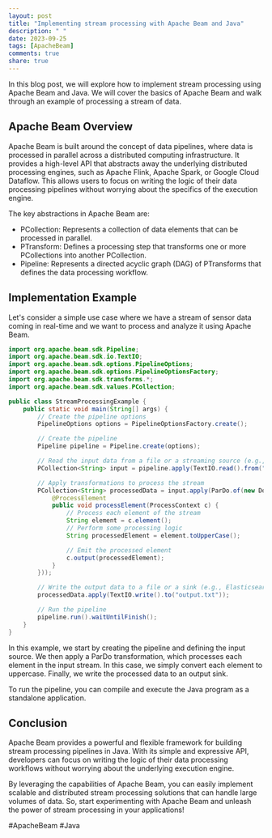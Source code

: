 ```yaml
---
layout: post
title: "Implementing stream processing with Apache Beam and Java"
description: " "
date: 2023-09-25
tags: [ApacheBeam]
comments: true
share: true
---
```


In this blog post, we will explore how to implement stream processing using Apache Beam and Java. We will cover the basics of Apache Beam and walk through an example of processing a stream of data.

## Apache Beam Overview

Apache Beam is built around the concept of data pipelines, where data is processed in parallel across a distributed computing infrastructure. It provides a high-level API that abstracts away the underlying distributed processing engines, such as Apache Flink, Apache Spark, or Google Cloud Dataflow. This allows users to focus on writing the logic of their data processing pipelines without worrying about the specifics of the execution engine.

The key abstractions in Apache Beam are:

- PCollection: Represents a collection of data elements that can be processed in parallel.
- PTransform: Defines a processing step that transforms one or more PCollections into another PCollection.
- Pipeline: Represents a directed acyclic graph (DAG) of PTransforms that defines the data processing workflow.

## Implementation Example

Let's consider a simple use case where we have a stream of sensor data coming in real-time and we want to process and analyze it using Apache Beam.

```java
import org.apache.beam.sdk.Pipeline;
import org.apache.beam.sdk.io.TextIO;
import org.apache.beam.sdk.options.PipelineOptions;
import org.apache.beam.sdk.options.PipelineOptionsFactory;
import org.apache.beam.sdk.transforms.*;
import org.apache.beam.sdk.values.PCollection;

public class StreamProcessingExample {
    public static void main(String[] args) {
        // Create the pipeline options
        PipelineOptions options = PipelineOptionsFactory.create();

        // Create the pipeline
        Pipeline pipeline = Pipeline.create(options);

        // Read the input data from a file or a streaming source (e.g., Apache Kafka)
        PCollection<String> input = pipeline.apply(TextIO.read().from("input.txt"));

        // Apply transformations to process the stream
        PCollection<String> processedData = input.apply(ParDo.of(new DoFn<String, String>() {
            @ProcessElement
            public void processElement(ProcessContext c) {
                // Process each element of the stream
                String element = c.element();
                // Perform some processing logic
                String processedElement = element.toUpperCase();

                // Emit the processed element
                c.output(processedElement);
            }
        }));

        // Write the output data to a file or a sink (e.g., Elasticsearch, BigQuery)
        processedData.apply(TextIO.write().to("output.txt"));

        // Run the pipeline
        pipeline.run().waitUntilFinish();
    }
}
```

In this example, we start by creating the pipeline and defining the input source. We then apply a ParDo transformation, which processes each element in the input stream. In this case, we simply convert each element to uppercase. Finally, we write the processed data to an output sink.

To run the pipeline, you can compile and execute the Java program as a standalone application.

## Conclusion

Apache Beam provides a powerful and flexible framework for building stream processing pipelines in Java. With its simple and expressive API, developers can focus on writing the logic of their data processing workflows without worrying about the underlying execution engine.

By leveraging the capabilities of Apache Beam, you can easily implement scalable and distributed stream processing solutions that can handle large volumes of data. So, start experimenting with Apache Beam and unleash the power of stream processing in your applications!

#ApacheBeam #Java